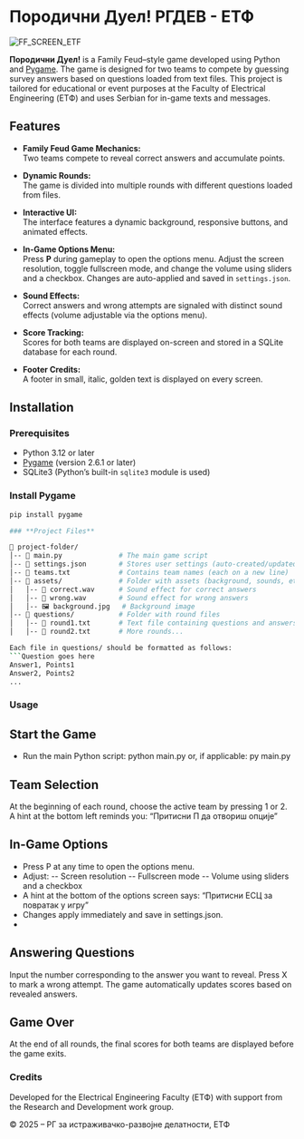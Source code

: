 # Породични Дуел! РГДЕВ - ЕТФ


![FF_SCREEN_ETF](https://i.imgur.com/2LKJCMc.png)

**Породични Дуел!** is a Family Feud–style game developed using Python and [Pygame](https://www.pygame.org/). The game is designed for two teams to compete by guessing survey answers based on questions loaded from text files. This project is tailored for educational or event purposes at the Faculty of Electrical Engineering (ЕТФ) and uses Serbian for in-game texts and messages.

## Features

- **Family Feud Game Mechanics:**  
  Two teams compete to reveal correct answers and accumulate points.

- **Dynamic Rounds:**  
  The game is divided into multiple rounds with different questions loaded from files.

- **Interactive UI:**  
  The interface features a dynamic background, responsive buttons, and animated effects.

- **In-Game Options Menu:**  
  Press **P** during gameplay to open the options menu. Adjust the screen resolution, toggle fullscreen mode, and change the volume using sliders and a checkbox. Changes are auto-applied and saved in `settings.json`.

- **Sound Effects:**  
  Correct answers and wrong attempts are signaled with distinct sound effects (volume adjustable via the options menu).

- **Score Tracking:**  
  Scores for both teams are displayed on-screen and stored in a SQLite database for each round.

- **Footer Credits:**  
  A footer in small, italic, golden text is displayed on every screen.

## Installation

### Prerequisites

- Python 3.12 or later
- [Pygame](https://www.pygame.org/) (version 2.6.1 or later)
- SQLite3 (Python’s built-in `sqlite3` module is used)

### Install Pygame

```bash
pip install pygame

### **Project Files**

📁 project-folder/
│-- 📄 main.py              # The main game script
│-- 📄 settings.json        # Stores user settings (auto-created/updated)
│-- 📄 teams.txt            # Contains team names (each on a new line)
│-- 📁 assets/              # Folder with assets (background, sounds, etc.)
│   │-- 🎵 correct.wav      # Sound effect for correct answers
│   │-- 🎵 wrong.wav        # Sound effect for wrong answers
│   │-- 🖼️ background.jpg   # Background image
│-- 📁 questions/           # Folder with round files
│   │-- 📄 round1.txt       # Text file containing questions and answers
│   │-- 📄 round2.txt       # More rounds...

Each file in questions/ should be formatted as follows:
```Question goes here
Answer1, Points1
Answer2, Points2
...
```

### Usage

## Start the Game
- Run the main Python script:
python main.py
or, if applicable:
py main.py

## Team Selection
At the beginning of each round, choose the active team by pressing 1 or 2.
A hint at the bottom left reminds you:
“Притисни П да отвориш опције”

## In-Game Options
- Press P at any time to open the options menu.
- Adjust:
 -- Screen resolution
 -- Fullscreen mode
 -- Volume using sliders and a checkbox
 - A hint at the bottom of the options screen says:
 “Притисни ЕСЦ за повратак у игру”
- Changes apply immediately and save in settings.json.
- 
## Answering Questions
Input the number corresponding to the answer you want to reveal.
Press X to mark a wrong attempt.
The game automatically updates scores based on revealed answers.

## Game Over
At the end of all rounds, the final scores for both teams are displayed before the game exits.

### Credits
Developed for the Electrical Engineering Faculty (ЕТФ) with support from the Research and Development work group.

© 2025 – РГ за истраживачко-развојне делатности, ЕТФ
